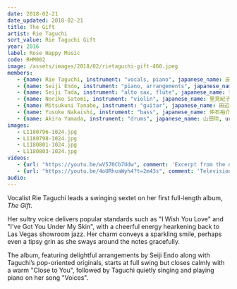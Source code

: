 ```yaml
---
date: 2018-02-21
date_updated: 2018-02-21
title: The Gift
artist: Rie Taguchi
sort_value: Rie Taguchi Gift
year: 2016
label: Rose Happy Music
code: RHM002
image: /assets/images/2018/02/rietaguchi-gift-460.jpeg
members:
   - {name: Rie Taguchi, instrument: "vocals, piano", japanese_name: 田口理恵, url: "https://riepihappymusic.wixsite.com/music"}
   - {name: Seiji Endo, instrument: "piano, arrangements", japanese_name: 遠藤征志, url: "https://seiji-piano-endo.com"}
   - {name: Seiji Tada, instrument: "alto sax, flute", japanese_name: 多田誠司, url: "http://www.tadasei.net/"}
   - {name: Noriko Satomi, instrument: "violin", japanese_name: 里見紀子, url: "https://project-nori.wixsite.com/mysite"}
   - {name: Mitsukuni Tanabe, instrument: "guitar", japanese_name: 田辺充邦, url: "http://tanabe-mitsukuni.com/"}
   - {name: Yusuke Nakaishi, instrument: "bass", japanese_name: 仲石裕介, url: "https://nowonmusic.com/members/258"}
   - {name: Akira Yamada, instrument: "drums", japanese_name: 山田玲, url: "https://akry0325.wixsite.com/akira-y-drums"}
images:
   - L1180796-1024.jpg
   - L1180798-1024.jpg
   - L1180801-1024.jpg
   - L1180803-1024.jpg
videos: 
   - {url: "https://youtu.be/wV570Cb7Udw", comment: 'Excerpt from the opening track on this album, a joyful "Lady is a Tramp"'}
   - {url: "https://youtu.be/4oURhuaWyh4?t=2m43s", comment: 'Television broadcast of Rie Taguchi singing jazz standards at a jazz bar in Tokyo from 2015'}
audio:
---
```

Vocalist Rie Taguchi leads a swinging sextet on her first full-length album, *The Gift*.

Her sultry voice delivers popular standards such as "I Wish You Love" and "I've Got You Under My Skin", with a cheerful energy hearkening back to Las Vegas showroom jazz. Her charm conveys a sparkling smile, perhaps even a tipsy grin as she sways around the notes gracefully.

The album, featuring delightful arrangements by Seiji Endo along with Taguchi’s pop-oriented originals, starts at full swing but closes calmly with a warm "Close to You", followed by Taguchi quietly singing and playing piano on her song "Voices".


